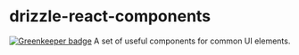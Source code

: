 # drizzle-react-components

[![Greenkeeper badge](https://badges.greenkeeper.io/trufflesuite/drizzle-react-components.svg)](https://greenkeeper.io/)
A set of useful components for common UI elements.
